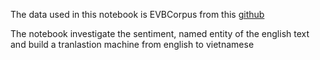 The data used in this notebook is EVBCorpus from this [github](https://github.com/qhungngo/EVBCorpus)

The notebook investigate the sentiment, named entity of the english text and build a tranlastion machine from english to vietnamese
